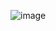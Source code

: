 ![image](https://user-images.githubusercontent.com/43013718/159457974-f5566bac-579d-4ae3-995f-20bd1d4e5cc0.png)
